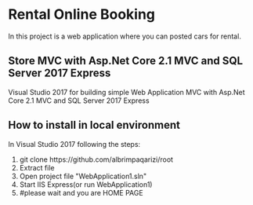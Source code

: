 
# Rental Online Booking
In this project is a web application where you can posted cars for rental.


<h2>Store MVC with Asp.Net Core 2.1 MVC and SQL Server 2017 Express</h2>
<p>Visual Studio 2017 for building simple Web Application MVC with Asp.Net Core 2.1 MVC and SQL Server 2017 Express</p>

<h2>How to install in local environment</h2>
<p>In Visual Studio 2017 following the steps:</p>
<ol> 
  <li>git clone https://github.com/albrimpaqarizi/root</li>
  <li>Extract file</li>
  <li>Open project file "WebApplication1.sln"</li>
  <li>Start IIS Express(or run WebApplication1)</li>
  <li>#please wait and you are HOME PAGE</li>
  </ol>
